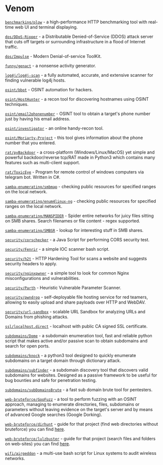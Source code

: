 # Venom

[`benchmarking/plow`](https://github.com/six-ddc/plow) - a high-performance HTTP benchmarking tool with 
real-time web UI and terminal displaying.

[`dos/DDoS-Ripper`](https://github.com/palahsu/DDoS-Ripper) - a Distributable Denied-of-Service (DDOS) attack server that cuts off targets or surrounding infrastructure in a flood of Internet 
traffic.

[`dos/Impulse`](https://github.com/LimerBoy/Impulse) - Modern Denial-of-service ToolKit.

[`funny/genact`](https://github.com/svenstaro/genact) - a nonsense activity generator.

[`log4j/log4j-scan`](https://github.com/fullhunt/log4j-scan) - a fully automated, accurate, and extensive 
scanner for finding vulnerable log4j hosts.

[`osint/bbot`](https://github.com/blacklanternsecurity/bbot) - OSINT automation for hackers.

[`osint/HostHunter`](https://github.com/SpiderLabs/HostHunter) - a recon tool for discovering hostnames using OSINT techniques.

[`osint/email2phonenumber`](https://github.com/martinvigo/email2phonenumber) - OSINT tool to obtain a target's phone number just by having his email address.

[`osint/investigator`](https://github.com/abhijithb200/investigator) - an online handy-recon tool.

[`osint/Moriarty-Project`](https://github.com/AzizKpln/Moriarty-Project) - this tool gives information about the phone number that you entered.

[`rat/pyBackdoor`](https://github.com/xp4xbox/Python-Backdoor) - a cross-platform (Windows/Linux/MacOS) yet simple and powerful backdoor/reverse tcp/RAT made in Python3 which contains many features 
such as multi-client support.

[`rat/ToxicEye`](https://github.com/LimerBoy/ToxicEye) - Program for remote control of windows computers via telegram bot. Written in C#.

[`samba-enumerating/smbmap`](https://github.com/ShawnDEvans/smbmap) - checking public resources for specified ranges on the local network.

[`samba-enumerating/enum4linux-ng`](https://github.com/cddmp/enum4linux-ng) - checking public resources for specified ranges on the local network.

[`samba-enumerating/MANSPIDER`](https://github.com/blacklanternsecurity/MANSPIDER) - Spider entire networks for juicy files sitting on SMB shares. Search filenames or file content - regex supported.

[`samba-enumerating/SMBSR`](https://github.com/oldboy21/SMBSR) - lookup for interesting stuff in SMB shares.

[`security/corschecker`](https://github.com/Miladkhoshdel/corschecker) - a Java Script for performing CORS security test.

[`security/Fenrir`](https://github.com/Neo23x0/Fenrir) - a simple IOC scanner bash script.

[`security/h2t`](https://github.com/gildasio/h2t) - HTTP Hardening Tool for scans a website and suggests security headers to apply.

[`security/nginxpwner`](https://github.com/stark0de/nginxpwner) - a simple tool to look for common Nginx misconfigurations and vulnerabilities.

[`security/Parth`](https://github.com/s0md3v/Parth) - Heuristic Vulnerable Parameter Scanner.

[`security/pwndrop`](https://github.com/kgretzky/pwndrop) - self-deployable file hosting service for red teamers, allowing to easily upload and share payloads over HTTP and WebDAV.

[`security/url-sandbox`](https://github.com/qeeqbox/url-sandbox) - scalable URL Sandbox for analyzing URLs and Domains from phishing attacks.

[`ssl/localhost.direct`](https://github.com/Upinel/localhost.direct) - localhost with public CA signed SSL certificate.

[`subdomains/Dome`](https://github.com/v4d1/Dome) - a subdomain enumeration tool, fast and reliable python script that makes active and/or passive scan to obtain subdomains and search for open ports.

[`subdomains/knock`](https://github.com/guelfoweb/knock) - a python3 tool designed to quickly enumerate subdomains on a target domain through dictionary attack.

[`subdomains/subfinder`](https://github.com/projectdiscovery/subfinder) - a subdomain discovery tool that discovers valid subdomains for 
websites. Designed as a passive framework to be useful for bug bounties and safe for penetration testing.

[`subdomains/subDomainsBrute`](https://github.com/lijiejie/subDomainsBrute) - a fast sub domain brute tool for pentesters.

[`web-bruteforce/GooFuzz`](https://github.com/m3n0sd0n4ld/GooFuzz) - a tool to perform fuzzing with an OSINT approach, managing to enumerate directories, files, subdomains or parameters without 
leaving evidence on the target's server and by means of advanced Google searches (Google Dorking).

[`web-bruteforce/dirhunt`](https://github.com/Nekmo/dirhunt) - guide for that project (find web directories without bruteforce) you can find [here](https://qwiki.nixsolutions.com/x/3wQ9JQ).

[`web-bruteforce/lulzbuster`](https://github.com/noptrix/lulzbuster) - guide for that project (search files and folders on web-sites) you can find [here](https://qwiki.nixsolutions.com/pages/viewpage.action?pageId=543490753).

[`wifi/airgeddon`](https://github.com/v1s1t0r1sh3r3/airgeddon) - a multi-use bash script for Linux systems to audit wireless networks.
